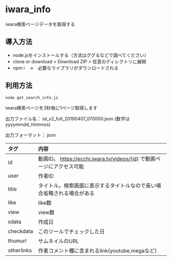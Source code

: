 # iwara_info
iwara検索ページデータを取得する

## 導入方法
- node.jsをインストールする（方法はググるなどで調べてください）
- clone or download > Download ZIP > 任意のディレクトリに展開
- npm i　→　必要なライブラリがダウンロードされる

## 利用方法
```
node get_search_info.js
```
 iwara検索ページを3秒毎に1ページ取得します

 出力ファイル名： isl_v2_full_20190407_070000.json (数字はyyyymmdd_hhmmss)
 
 出力フォーマット： json

|タグ|内容|
|:--|:--|
|id|動画ID。 https://ecchi.iwara.tv/videos/{id} で動画ページにアクセス可能|
|user|作者ID|
|title|タイトル。検索画面に表示するタイトルなので長い場合省略される場合がある|
|like|like数|
|view|view数|
|sdata|作成日|
|checkdata|このツールでチェックした日|
|thumurl|サムネイルのURL|
|otherlinks|作者コメント欄に含まれるlink(youtube,megaなど)|
